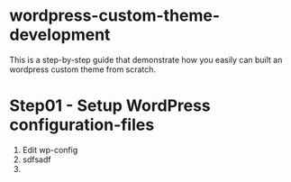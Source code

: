 # wordpress-custom-theme-development
This is a step-by-step guide that demonstrate how you easily can built an wordpress custom theme from scratch.

# Step01 - Setup WordPress configuration-files
1. Edit wp-config
2. sdfsadf
3. 
